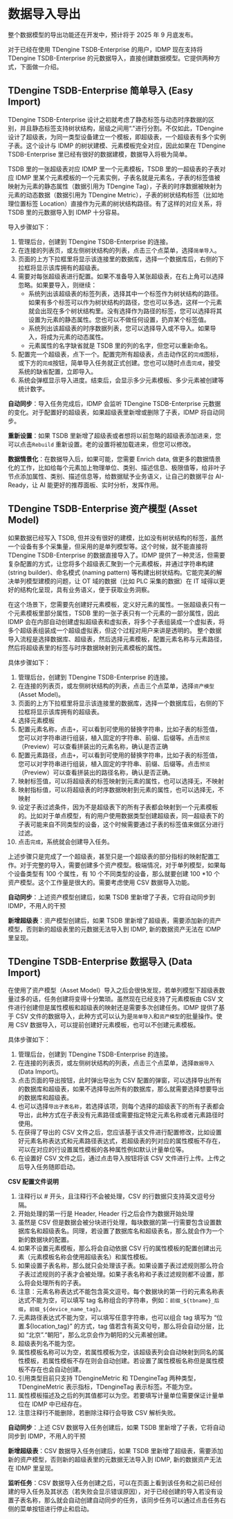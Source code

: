 # 数据导入导出

整个数据模型的导出功能还在开发中，预计将于 2025 年 9 月底发布。

对于已经在使用 TDengine TSDB-Enterprise 的用户，IDMP 现在支持将 TDengine TSDB-Enterprise 的元数据导入，直接创建数据模型。它提供两种方式，下面做一介绍。

## TDengine TSDB-Enterprise 简单导入 (Easy Import)

TDengine TSDB-Enterprise 设计之初就考虑了静态标签与动态时序数据的区别，并且静态标签支持树状结构，层级之间用“."进行分割。不仅如此，TDengine 设计了超级表，为同一类型设备建立一个模板，即超级表，一个超级表有多个实例子表。这个设计与 IDMP 的树状建模、元素模板完全对应，因此如果在 TDengine TSDB-Enterprise 里已经有很好的数据建模，数据导入将极为简单。

TSDB 里的一张超级表对应 IDMP 里一个元素模板，TSDB 里的一超级表的子表对应 IDMP 里某个元素模板的一个元素实例，子表名就是元素名，子表的标签值被映射为元素的静态属性（数据引用为 TDengine Tag），子表的时序数据被映射为元素的动态数据（数据引用为 TDengine Metric），子表的树状结构标签（比如地理位置标签 Location）直接作为元素的树状结构路径。有了这样的对应关系，将 TSDB 里的元数据导入到 IDMP 十分容易。

导入步骤如下：

1. 管理后台，创建到 TDengine TSDB-Enterprise 的连接。
2. 在连接的列表页，或左侧树状结构的列表，点击三个点菜单，选择`简单导入`。
3. 页面的上方下拉框里将显示该连接里的数据库，选择一个数据库后，右侧的下拉框将显示该库拥有的超级表。
4. 需要对每张超级表进行配置。如果不准备导入某张超级表，在右上角可以选择忽略。如果要导入，则继续：
    * 系统列出该超级表的标签列表，选择其中一个标签作为树状结构的路径。如果有多个标签可以作为树状结构的路径，您也可以多选，这样一个元素就会出现在多个树状结构里。没有选择作为路径的标签，您可以选择将其设置为元素的静态属性。您也可以不做任何设置，扔弃某个标签值。
    * 系统列出该超级表的时序数据列表，您可以选择导入或不导入。如果导入，将成为元素的动态属性。
    * 元素属性的名字缺省就是 TSDB 里的列的名字，但您可以重新命名。
5. 配置完一个超级表，点下一个。配置完所有超级表，点击动作区的`完成`图标，或下方的`完成`按钮，简单导入任务就正式创建。您也可以随时点击`完成`，接受系统的缺省配置，立即导入。
6. 系统会弹框显示导入进度。结束后，会显示多少元素模板、多少元素被创建等统计数字。

**自动同步**：导入任务完成后，IDMP 会监听 TDengine TSDB-Enterprise 元数据的变化。对于配置好的超级表，如果超级表里新增或删除了子表，IDMP 将自动同步。

**重新设置**：如果 TSDB 里新增了超级表或者想将以前忽略的超级表添加进来，您可以点击`Rebuild` 重新设置。老的设置将被加载进来，但您可以修改。

**数据情景化**：在数据导入后，如果可能，您需要 Enrich data, 做更多的数据情景化的工作，比如给每个元素加上物理单位、类别、描述信息、极限值等，给非叶子节点添加属性、类别、描述信息等，给数据赋予业务语义，让自己的数据平台 AI-Ready，让 AI 能更好的推荐面板、实时分析，发挥作用。

## TDengine TSDB-Enterprise 资产模型 (Asset Model)

如果数据已经写入 TSDB, 但并没有很好的建模，比如没有树状结构的标签，虽然一个设备有多个采集量，但采用的是单列模型等。这个时候，就不能直接将 TDengine TSDB-Enterprise 的数据直接导入了。IDMP 提供了一种灵活，但需要复杂配置的方式，让您将多个超级表汇聚到一个元素模板，并通过字符串构建 (string builder)、命名模式 (naming pattern) 等构建出树状结构。它能完美的解决单列模型建模的问题，让 OT 域的数据（比如 PLC 采集的数据）在 IT 域得以更好的结构化呈现，具有业务语义，便于获取业务洞察。

在这个场景下，您需要先创建好元素模板，定义好元素的属性。一张超级表只有一个元素模板里部分属性，TSDB 里的一张子表只有一个元素的一部分属性，因此 IDMP 会在内部自动创建虚拟超级表和虚拟表，将多个子表组装成一个虚拟表，将多个超级表组装成一个超级虚拟表，但这个过程对用户来讲是透明的。
整个数据导入流程是选择数据库、超级表，然后选择元素模板，配置元素名称与元素路径，然后将超级表里的标签与时序数据映射到元素模板的属性。

具体步骤如下：

1. 管理后台，创建到 TDengine TSDB-Enterprise 的连接。
2. 在连接的列表页，或左侧树状结构的列表，点击三个点菜单，选择`资产模型`(Asset Model)。
3. 页面的上方下拉框里将显示该连接里的数据库，选择一个数据库后，右侧的下拉框将显示该库拥有的超级表。
4. 选择元素模板
5. 配置元素名称，点击`+`，可以看到可使用的替换字符串，比如子表的标签值，您可以对字符串进行组装，植入固定的字符串、前缀、后缀等。点击`预览`（Preview）可以查看拼装出的元素名称，确认是否正确
6. 配置元素路径，点击`+`，可以看到可使用的替换字符串，比如子表的标签值，您可以对字符串进行组装，植入固定的字符串、前缀、后缀等。点击`预览`（Preview）可以查看拼装出的路径名称，确认是否正确。
7. 映射标签值，可以将超级表的标签映射到元素的属性，也可以选择无，不映射
8. 映射指标值，可以将超级表的时序数据映射到元素的属性，也可以选择无，不映射
9. 设定子表过滤条件，因为不是超级表下的所有子表都会映射到一个元素模板的。比如对于单点模型，有的用户使用数据类型创建超级表，同一超级表下的子表可能来自不同类型的设备，这个时候需要通过子表的标签值来做区分进行过滤。
10. 点击`完成`，系统就会创建导入任务。

上述步骤只是完成了一个超级表，甚至只是一个超级表的部分指标的映射配置工作。对于完整的导入，需要创建多个资产模型。极端情况，对于单列模型，如果每个设备类型有 100 个属性，有 10 个不同类型的设备，那么就要创建 100 *10 个资产模型。这个工作量是很大的。需要考虑使用 CSV 数据导入功能。

**自动同步**：上述资产模型创建后，如果 TSDB 里新增了子表，它将自动同步到 IDMP，不用人的干预

**新增超级表**：资产模型创建后，如果 TSDB 里新增了超级表，需要添加新的资产模型，否则新的超级表里的元数据无法导入到 IDMP, 新的数据资产无法在 IDMP 里呈现。

## TDengine TSDB-Enterprise 数据导入 (Data Import)

在使用了资产模型（Asset Model）导入之后会很快发现，若单列模型下超级表数量过多的话，任务创建将变得十分繁琐。虽然现在已经支持了元素模板由 CSV 文件进行创建但是属性模板和超级表的映射还是需要多次创建任务。IDMP 提供了基于 CSV 文件的数据导入，此种方式可以认为是`简单导入`和`资产模型`的批量操作。使用 CSV 数据导入，可以提前创建好元素模板，也可以不创建元素模板。

具体步骤如下：

1. 管理后台，创建到 TDengine TSDB-Enterprise 的连接。
2. 在连接的列表页，或左侧树状结构的列表，点击三个点菜单，选择`数据导入`(Data Import)。
3. 点击页面的导出按钮，此时弹出导出为 CSV 配置的弹窗，可以选择导出所有的数据库和超级表，如果不选择导出所有的数据库，那么就需要选择想要导出的数据库和超级表。
4. 也可以选择`导出子表名称`，若选择该项，则每个选择的超级表下的所有子表都会导出，此种方式在子表没有元素路径或需要指定特定元素名称或者元素路径时使用。
5. 在获得了导出的 CSV 文件之后，您应该基于该文件进行配置修改，比如设置好元素名称表达式和元素路径表达式，若超级表的列对应的属性模板不存在，可以在对应的行设置属性模板的各种属性例如默认计量单位等。
6. 在设置好 CSV 文件之后，通过点击导入按钮将该 CSV 文件进行上传。上传之后导入任务随即启动。

**CSV 配置文件说明**
1. 注释行以 # 开头，且注释行不会被处理，CSV 的行数据只支持英文逗号分隔。
2. 开始处理的第一行是 Header, Header 行之后会作为数据开始处理
3. 虽然是 CSV 但是数据会被分块进行处理，每块数据的第一行需要包含设置数据库名和超级表名。同理，若设置了数据库名和超级表名，那么就会作为一个新的数据块的配置。
4. 如果不设置元素模板，那么将会自动依据 CSV 行的属性模板的配置创建出元素（元素模板名称会使用超级表名）和属性模板。
5. 如果设置子表名称，那么就只会处理该子表。如果设置子表过滤规则那么符合子表过滤规则的子表才会被处理。如果子表名称和子表过滤规则都不设置，那么将会处理所有的子表。
6. 注意：元素名称表达式不能包含英文逗号。每个数据块的第一行的元素名称表达式不能为空，可以填写 tag 名称组合的字符串，例如：`前缀_${tbname}_后缀`，`前缀_${device_name_tag}`。
7. 元素路径表达式不能为空，可以填写任意字符串，也可以组合 tag 填写为 “位置.&#36;&#123;location_tag&#125;” 的方式，tag 值若含有英文句号，那么将会自动分层，比如 “北京”.“朝阳”，那么北京会作为朝阳的父元素被创建。
8. 超级表列名不能为空。
9. 属性模板名称可以为空，若属性模板为空，该超级表列会自动映射到同名的属性模板，若属性模板不存在则会自动创建。若设置了属性模板名称但是属性模板不存在也会自动创建。
10. 引用类型目前只支持 TDengineMetric 和 TDengineTag 两种类型，TDengineMetric 表示指标，TDengineTag 表示标签。不能为空。
11. 属性模板描述及之后的列其值都可以为空。若要填写计量单位需要保证计量单位在 IDMP 中已经存在。
12. 注意注释行不能删除，若删除注释行会导致 CSV 解析失败。

**自动同步**：上述 CSV 数据导入任务创建后，如果 TSDB 里新增了子表，它将自动同步到 IDMP，不用人的干预

**新增超级表**：CSV 数据导入任务创建后，如果 TSDB 里新增了超级表，需要添加新的资产模型，否则新的超级表里的元数据无法导入到 IDMP, 新的数据资产无法在 IDMP 里呈现。

**监听任务**：CSV 数据导入任务创建之后，可以在页面上看到该任务和之前已经创建的导入任务及其状态（若失败会显示错误原因），对于已经创建的导入若没有设置子表名称，那么就会自动创建自动同步的任务，该同步任务可以通过点击任务右侧的菜单按钮进行停止和启动。